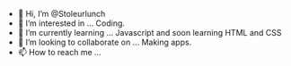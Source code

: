- 👋 Hi, I’m @Stoleurlunch
- 👀 I’m interested in ... Coding.
- 🌱 I’m currently learning ... Javascript and soon learning HTML and CSS
- 💞️ I’m looking to collaborate on ... Making apps.
- 📫 How to reach me ... 

<!---
Stoleurlunch/Stoleurlunch is a ✨ special ✨ repository because its `README.md` (this file) appears on your GitHub profile.
You can click the Preview link to take a look at your changes.
--->
